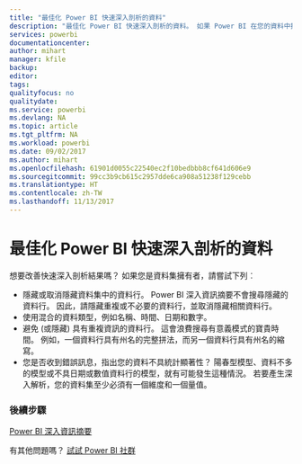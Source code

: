 ```yaml
---
title: "最佳化 Power BI 快速深入剖析的資料"
description: "最佳化 Power BI 快速深入剖析的資料。 如果 Power BI 在您的資料中找不到深入剖析資訊，您可以執行下列一些作業"
services: powerbi
documentationcenter: 
author: mihart
manager: kfile
backup: 
editor: 
tags: 
qualityfocus: no
qualitydate: 
ms.service: powerbi
ms.devlang: NA
ms.topic: article
ms.tgt_pltfrm: NA
ms.workload: powerbi
ms.date: 09/02/2017
ms.author: mihart
ms.openlocfilehash: 61901d0055c22540ec2f10bedbbb8cf641d606e9
ms.sourcegitcommit: 99cc3b9cb615c2957dde6ca908a51238f129cebb
ms.translationtype: HT
ms.contentlocale: zh-TW
ms.lasthandoff: 11/13/2017
---
```

# <a name="optimize-your-data-for-power-bi-quick-insights"></a>最佳化 Power BI 快速深入剖析的資料
想要改善快速深入剖析結果嗎？  如果您是資料集擁有者，請嘗試下列︰

* 隱藏或取消隱藏資料集中的資料行。 Power BI 深入資訊摘要不會搜尋隱藏的資料行。  因此，請隱藏重複或不必要的資料行，並取消隱藏相關資料行。
* 使用混合的資料類型，例如名稱、時間、日期和數字。
* 避免 (或隱藏) 具有重複資訊的資料行。  這會浪費搜尋有意義模式的寶貴時間。  例如，一個資料行具有州名的完整拼法，而另一個資料行具有州名的縮寫。
* 您是否收到錯誤訊息，指出您的資料不具統計顯著性？  陽春型模型、資料不多的模型或不具日期或數值資料行的模型，就有可能發生這種情況。 若要產生深入解析，您的資料集至少必須有一個維度和一個量值。

### <a name="next-steps"></a>後續步驟
[Power BI 深入資訊摘要](service-insights.md)

有其他問題嗎？ [試試 Power BI 社群](http://community.powerbi.com/)

